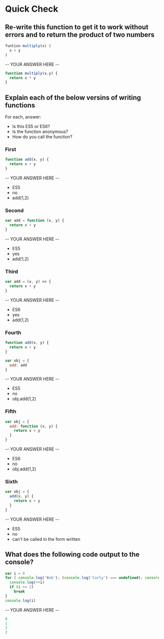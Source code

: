 # Quick Check

## Re-write this function to get it to work without errors and to return the product of two numbers

```js
funtion multiply(x) (
  x + y
)
```

-- YOUR ANSWER HERE --
```js
function multiply(x,y) {
  return x * y
}
```

## Explain each of the below versins of writing functions

For each, answer:
- Is this ES5 or ES6?
- Is the function anonymous?
- How do you call the function?

### First

```js
function add(x, y) {
  return x + y
}
```

-- YOUR ANSWER HERE --
- ES5
- no
- add(1,2)

### Second

```js
var add = function (x, y) {
  return x + y
}
```

-- YOUR ANSWER HERE --
- ES5
- yes
- add(1,2)

### Third

```js
var add = (x, y) => {
  return x + y
}
```

-- YOUR ANSWER HERE --

- ES6
- yes
- add(1,2)

### Fourth

```js
function add(x, y) {
  return x + y
}

var obj = {
  add: add
}
```

-- YOUR ANSWER HERE --

- ES5
- no
- obj.add(1,2)


### Fifth

```js
var obj = {
  add: function (x, y) {
    return x + y
  }
}
```

-- YOUR ANSWER HERE --

- ES6
- no
- obj.add(1,2)

### Sixth

```js
var obj = {
  add(x, y) {
    return x + y
  }
}
```

-- YOUR ANSWER HERE --

- ES5
- no
- can't be called in the form written

## What does the following code output to the console?

```js
var i = 0
for ( console.log('Bob'); (console.log('Curly') === undefined); console.log('Mo') ) {
  console.log(++i)
  if (i >= 2)
    break
}
console.log(i)
```

-- YOUR ANSWER HERE --

```js
0
1
2
2
```
